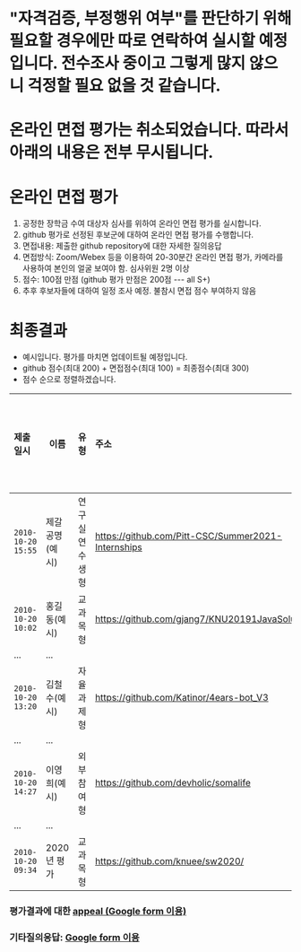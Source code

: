 # "자격검증, 부정행위 여부"를 판단하기 위해 필요할 경우에만 따로 연락하여 실시할 예정입니다. 전수조사 중이고 그렇게 많지 않으니 걱정할 필요 없을 것 같습니다.
# 온라인 면접 평가는 취소되었습니다. 따라서 아래의 내용은 전부 무시됩니다.

# 온라인 면접 평가
1. 공정한 장학금 수여 대상자 심사를 위하여 온라인 면접 평가를 실시합니다.
1. github 평가로 선정된 후보군에 대하여 온라인 면접 평가를 수행합니다.
1. 면접내용: 제출한 github repository에 대한 자세한 질의응답
1. 면접방식: Zoom/Webex 등을 이용하여 20-30분간 온라인 면접 평가, 카메라를 사용하여 본인의 얼굴 보여야 함. 심사위원 2명 이상  
1. 점수: 100점 만점 (github 평가 만점은 200점 --- all S+)
1. 추후 후보자들에 대하여 일정 조사 예정. 불참시 면접 점수 부여하지 않음

# 최종결과
* 예시입니다. 평가를 마치면 업데이트될 예정입니다.
* github 점수(최대 200) + 면접점수(최대 100) = 최종점수(최대 300)
* 점수 순으로 정렬하겠습니다.

| 제출일시 | 이름 | 유형 | 주소 | github 점수 | 온라인면접점수 | 합계 | __순위__ |
|:---|---|---|:---|:---:|:---:|:---:|:---:|
| `2010-10-20 15:55` | 제갈공명(예시) | 연구실연수생형  | https://github.com/Pitt-CSC/Summer2021-Internships | 156 | 90 | 246 | 1 |
| `2010-10-20 10:02` | 홍길동(예시) | 교과목형 | https://github.com/gjang7/KNU20191JavaSolution | 160 | 80 | 240 | 2 | 
| ... | ... | 
| `2010-10-20 13:20` | 김철수(예시) | 자율과제형  | https://github.com/Katinor/4ears-bot_V3 | 96 | 73 | 169 | 10 |
| ... | ... | 
| `2010-10-20 14:27` | 이영희(예시) | 외부참여형  | https://github.com/devholic/somalife | 63 | 70 | 133 | 18 |
| ... | ... | 
| `2010-10-20 09:34` | 2020년 평가 | 교과목형 | https://github.com/knuee/sw2020/ | 42 | 43 | 85 | 51 | 

<!-- # 장학금 지급 액수 및 인원
__(운영위원회를 거쳐야 해서 인원 및 장학금액이 아직 확정되진 않았습니다. 실지급액과 크게 차이나진 않을 것 같습니다.)__
1. 1등-5등: __최대 200만원__ x 5명
1. 6등-15등: __최대 150만원__ x 10명
1. 16등-30등: __최대 100만원__ x 15명
1. 31등-50등: __최대 50만원__ x 20명
-->

### 평가결과에 대한 [appeal (Google form 이용)](https://docs.google.com/forms/d/e/1FAIpQLScZYCGBLcq8zOybtAGVubsTtUArOP7mBwHj64DF6p1cZoDF2Q/viewform?usp=sf_link)
### 기타질의응답: [Google form 이용](https://docs.google.com/forms/d/e/1FAIpQLSdN5AtF8bDQDJN3Vh896W_iKJfcE2RMJBCAl9A69kzLvkrcow/viewform?usp=sf_link)
